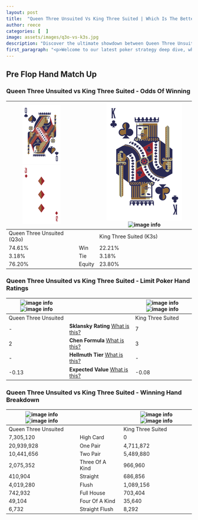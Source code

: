 ```yaml
---
layout: post
title:  "Queen Three Unsuited Vs King Three Suited | Which Is The Better Hand In Poker? A Complete Guide"
author: reece
categories: [  ]
image: assets/images/q3o-vs-k3s.jpg
description: "Discover the ultimate showdown between Queen Three Unsuited and King Three Suited in poker! Uncover the odds, strategies, and scenarios where one hand triumphs over the other. Get ready to up your poker game with this thrilling analysis."
first_paragraph: "<p>Welcome to our latest poker strategy deep dive, where we're pitting two distinct hands against each other in a high-stakes showdown: Queen Three Unsuited vs King Three Suited.</p><p>In the dynamic world of poker, every decision counts, and knowing which hand holds the upper hand is key to your success at the table.</p><p>In this article, we'll dissect these two hands, explore the scenarios where one dominates the other, and equip you with the knowledge to make strategic choices that can tip the odds in your favor.</p><p>Get ready to unravel the intriguing dynamics of these poker hands and elevate your game to new heights.</p>"
---
```




[comment]: # (sp0)

## Pre Flop Hand Match Up

<div class="table hand-ratings" markdown="1"> 



### Queen Three Unsuited vs King Three Suited - Odds Of Winning


    
| ![image info](assets/images/hand1/Q.png) ![image info](assets/images/hand1/3o.png) |  | ![image info](assets/images/hand2/K.png) ![image info](assets/images/hand2/3s.png) |
| -------- | -------- | -------- |
| Queen Three Unsuited (Q3o) |  | King Three Suited (K3s) |
| 74.61% | Win | 22.21% |
| 3.18% | Tie | 3.18% |
| 76.20% | Equity | 23.80% |




[comment]: # (sp1)



### Queen Three Unsuited vs King Three Suited - Limit Poker Hand Ratings


    
| ![image info](https://www.riverpairs.com/assets/images/hand1/Q.png) ![image info](https://www.riverpairs.com/assets/images/hand1/3o.png) |  | ![image info](https://www.riverpairs.com/assets/images/hand2/K.png) ![image info](https://www.riverpairs.com/assets/images/hand2/3s.png) |
| -------- | -------- | -------- |
| Queen Three Unsuited |  | King Three Suited |
| - | **Sklansky Rating** [What is this?](/sklansky-rating-explained) | 7 |
| 2 | **Chen Formula** [What is this?](/chen-formula-explained) | 3 |
| - | **Hellmuth Tier** [What is this?](/Hellmuth-tier-explained) | - |
| -0.13 | **Expected Value** [What is this?](/expected-value-explained) | -0.08 |




[comment]: # (sp2)



### Queen Three Unsuited vs King Three Suited - Winning Hand Breakdown


    
| ![image info](https://www.riverpairs.com/assets/images/hand1/Q.png) ![image info](https://www.riverpairs.com/assets/images/hand1/3o.png) |  | ![image info](https://www.riverpairs.com/assets/images/hand2/K.png) ![image info](https://www.riverpairs.com/assets/images/hand2/3s.png) |
| -------- | -------- | -------- |
| Queen Three Unsuited |  | King Three Suited |
| 7,305,120 | High Card | 0 |
| 20,939,928 | One Pair | 4,711,872 |
| 10,441,656 | Two Pair | 5,489,880 |
| 2,075,352 | Three Of A Kind | 966,960 |
| 410,904 | Straight | 686,856 |
| 4,019,280 | Flush | 1,089,156 |
| 742,932 | Full House | 703,404 |
| 49,104 | Four Of A Kind | 35,640 |
| 6,732 | Straight Flush | 8,292 |




[comment]: # (sp3)



</div>

[comment]: # (sp4)



[comment]: # (sp5)

